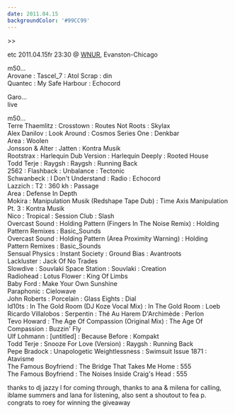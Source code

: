 ```yaml
---
date: 2011.04.15
backgroundColor: '#99CC99'
---
```


\>>

etc 2011.04.15fr 23:30 @ [WNUR](http://www.wnur.org/), Evanston-Chicago  

m50...  
Arovane : Tascel\_7 : Atol Scrap : din  
Quantec : My Safe Harbour : Echocord  

Garo...  
live  

m50...  
Terre Thaemlitz : Crosstown : Routes Not Roots : Skylax  
Alex Danilov : Look Around : Cosmos Series One : Denkbar  
Area : Woolen  
Jonsson & Alter : Jatten : Kontra Musik  
Rootstrax : Harlequin Dub Version : Harlequin Deeply : Rooted House  
Todd Terje : Raygsh : Raygsh : Running Back  
2562 : Flashback : Unbalance : Tectonic  
Schwanbeck : I Don't Understand : Radio : Echocord  
Lazzich : T2 : 360 kh : Passage  
Area : Defense In Depth  
Mokira : Manipulation Musik (Redshape Tape Dub) : Time Axis Manipulation Pt. 3 : Kontra Musik  
Nico : Tropical : Session Club : Slash  
Overcast Sound : Holding Pattern (Fingers In The Noise Remix) : Holding Pattern Remixes : Basic\_Sounds  
Overcast Sound : Holding Pattern (Area Proximity Warning) : Holding Pattern Remixes : Basic\_Sounds  
Sensual Physics : Instant Society : Ground Bias : Avantroots  
Lackluster : Jack Of No Trades  
Slowdive : Souvlaki Space Station : Souvlaki : Creation  
Radiohead : Lotus Flower : King Of Limbs  
Baby Ford : Make Your Own Sunshine  
Paraphonic : Cielowave  
John Roberts : Porcelain : Glass Eights : Dial  
Id10ts : In The Gold Room (DJ Koze Vocal Mix) : In The Gold Room : Loeb  
Ricardo Villalobos : Serpentin : Thé Au Harem D'Archimède : Perlon  
Tevo Howard : The Age Of Compassion (Original Mix) : The Age Of Compassion : Buzzin' Fly  
Ulf Lohmann : \[untitled\] : Because Before : Kompakt  
Todd Terje : Snooze For Love (Version) : Raygsh : Running Back  
Pepe Bradock : Unapologetic Weightlessness : Swimsuit Issue 1871 : Atavisme  
The Famous Boyfriend : The Bridge That Takes Me Home : 555  
The Famous Boyfriend : The Noises Inside Craig's Head : 555  

thanks to dj jazzy l for coming through, thanks to ana & milena for calling, iblame summers and lana for listening, also sent a shoutout to fea p. congrats to roey for winning the giveaway